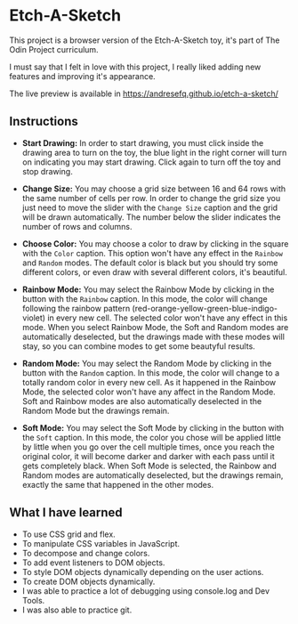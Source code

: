 
# Etch-A-Sketch

This project is a browser version of the Etch-A-Sketch toy, it's part of The Odin Project curriculum.

I must say that I felt in love with this project, I really liked adding new features and improving it's appearance.

The live preview is available in https://andresefq.github.io/etch-a-sketch/

## Instructions

- **Start Drawing:** In order to start drawing, you must click inside the drawing area to turn on the toy, the blue light in the right corner will turn on indicating you may start drawing. Click again to turn off the toy and stop drawing.

- **Change Size:** You may choose a grid size between 16 and 64 rows with the same number of cells per row. In order to change the grid size you just need to move the slider with the `Change Size` caption and the grid will be drawn automatically. The number below the slider indicates the number of rows and columns.

- **Choose Color:** You may choose a color to draw by clicking in the square with the `Color` caption. This option won't have any effect in the `Rainbow` and `Random` modes. The default color is black but you should try some different colors, or even draw with several different colors, it's beautiful.

- **Rainbow Mode:** You may select the Rainbow Mode by clicking in the button with the `Rainbow` caption. In this mode, the color will change following the rainbow pattern (red-orange-yellow-green-blue-indigo-violet) in every new cell. The selected color won't have any effect in this mode. When you select Rainbow Mode, the Soft and Random modes are automatically deselected, but the drawings made with these modes will stay, so you can combine modes to get some beautyful results.

- **Random Mode:** You may select the Random Mode by clicking in the button with the `Random` caption. In this mode, the color will change to a totally random color in every new cell. As it happened in the Rainbow Mode, the selected color won't have any affect in the Random Mode. Soft and Rainbow modes are also automatically deselected in the Random Mode but the drawings remain.

- **Soft Mode:** You may select the Soft Mode by clicking in the button with the `Soft` caption. In this mode, the color you chose will be applied little by little when you go over the cell multiple times, once you reach the original color, it will become darker and darker with each pass until it gets completely black. When Soft Mode is selected, the Rainbow and Random modes are automatically deselected, but the drawings remain, exactly the same that happened in the other modes.


## What I have learned

- To use CSS grid and flex.
- To manipulate CSS variables in JavaScript.
- To decompose and change colors.
- To add event listeners to DOM objects.
- To style DOM objects dynamically depending on the user actions.
- To create DOM objects dynamically.
- I was able to practice a lot of debugging using console.log and Dev Tools.
- I was also able to practice git.
